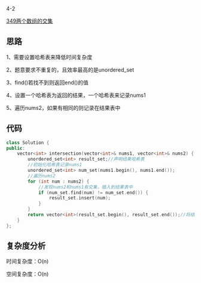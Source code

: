 4-2

[349两个数组的交集](https://leetcode.cn/problems/intersection-of-two-arrays/)

## 思路
1、需要设置哈希表来降低时间复杂度

2、题意要求不重复的，且效率最高的是unordered_set

3、find()若找不到则返回end()的值

4、设置一个哈希表为返回的结果，一个哈希表来记录nums1

5、遍历nums2，如果有相同的则记录在结果表中

## 代码
```cpp
class Solution {
public:
    vector<int> intersection(vector<int>& nums1, vector<int>& nums2) {
        unordered_set<int> result_set;//声明结果哈希表
        //初始化哈希表记录nums1
        unordered_set<int> num_set(nums1.begin(), nums1.end());
        //遍历nums2
        for (int num : nums2) {
            //发现nums2和nums1有交集，插入到结果表中
            if (num_set.find(num) != num_set.end()) {
                result_set.insert(num);
            }
        }
        return vector<int>(result_set.begin(), result_set.end());//将结果表转换为vector
    }
};
```
## 复杂度分析
时间复杂度：O(n)

空间复杂度：O(n)
